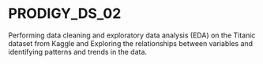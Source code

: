 # PRODIGY_DS_02
Performing data cleaning and exploratory data analysis (EDA) on the Titanic dataset from Kaggle and Exploring the relationships between variables and identifying patterns and trends in the data.
